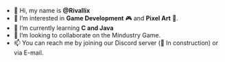 - 👋 Hi, my name is **@Rivallix**
- 👀 I’m interested in **Game Development** 🎮 and **Pixel Art** 👾.
- 🌱 I’m currently learning **C and Java**
- 💞️ I’m looking to collaborate on the Mindustry Game.
- 📫 You can reach me by joining our Discord server (🚧 In construction) or via E-mail.

